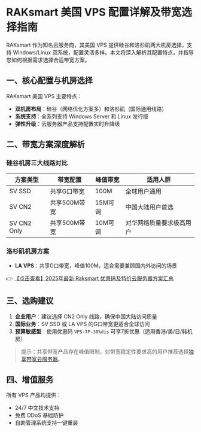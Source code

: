 # RAKsmart 美国 VPS 配置详解及带宽选择指南

RAKsmart 作为知名云服务商，其美国 VPS 提供硅谷和洛杉矶两大机房选择，支持 Windows/Linux 双系统，配置灵活多样。本文将深入解析其配置特点，并指导您如何根据需求选择合适带宽方案。

## 一、核心配置与机房选择

RAKsmart 美国 VPS 主要特点：
- **双机房布局**：硅谷（网络优化方案多）和洛杉矶（国际通用线路）
- **系统支持**：全系列支持 Windows Server 和 Linux 发行版
- **弹性升级**：云服务器产品支持配置实时升降级

## 二、带宽方案深度解析

### 硅谷机房三大线路对比

| 方案类型       | 带宽配置          | 峰值带宽 | 适用人群                 |
|----------------|-------------------|----------|--------------------------|
| SV SSD         | 共享G口带宽       | 100M     | 全球用户通用             |
| SV CN2         | 共享500M带宽      | 15M可调  | 中国大陆用户首选         |
| SV CN2 Only    | 共享500M带宽      | 10M可调  | 对华网络质量要求极高用户 |

### 洛杉矶机房方案
- **LA VPS**：共享G口带宽，峰值100M，适合需要兼顾国内外访问的场景

👉 [【点击查看】2025年最新 Raksmart 优惠码及特价云服务器方案汇总](https://bit.ly/raksmart)

## 三、选购建议

1. **企业用户**：建议选择 CN2 Only 线路，确保中国大陆访问质量
2. **国际业务**：SV SSD 或 LA VPS 的G口带宽更适合全球访问
3. **预算敏感型**：使用优惠码 `VPS-TP-30%dis` 可享7折优惠（适用香港/美/日/韩机房）

> 提示：共享带宽产品存在峰值限制，对带宽稳定性要求高的用户推荐选择[独享带宽云服务器](https://bit.ly/raksmart)。

## 四、增值服务

所有 VPS 产品均提供：
- 24/7 中文技术支持
- 免费 DDoS 基础防护
- 自助管理系统支持一键重装